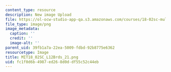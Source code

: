 ```yaml
---
content_type: resource
description: New image Upload
file: https://ol-ocw-studio-app-qa.s3.amazonaws.com/courses/18-02sc-multivariable-calculus-fall-2010/fc1f0d6b4987ed268d0ddf55c52c44eb_MIT18_02SC_L12Brds_21.png
file_type: image/png
image_metadata:
  caption: ''
  credit: ''
  image-alt: ''
parent_uid: 39fb1a7a-22ea-5009-fdbd-92b8775e6362
resourcetype: Image
title: MIT18_02SC_L12Brds_21.png
uid: fc1f0d6b-4987-ed26-8d0d-df55c52c44eb
---
```

